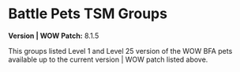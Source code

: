 # Battle Pets TSM Groups

**Version | WOW Patch:** 8.1.5

This groups listed Level 1 and Level 25 version of the WOW BFA pets available up to the current version | WOW patch listed above. 

